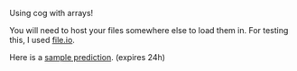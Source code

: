 Using cog with arrays!

You will need to host your files somewhere else to load them in.
For testing this, I used [file.io](https://file.io).

Here is a [sample prediction](https://replicate.com/p/hn07fcyxnsrge0cgxcqa7gbby4). (expires 24h)
